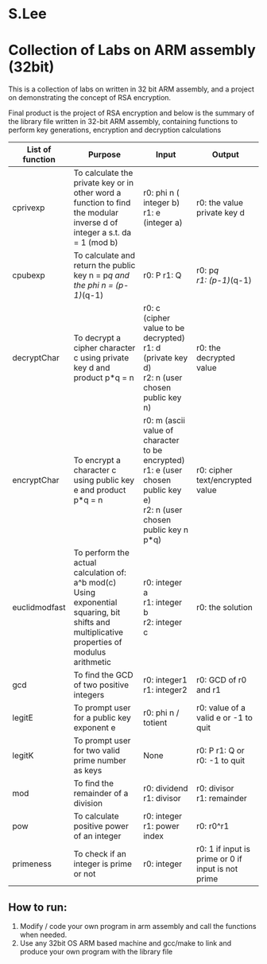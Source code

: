 # S.Lee
# Collection of Labs on ARM assembly (32bit)

This is a collection of labs on written in 32 bit ARM assembly, and a project on demonstrating the concept of RSA encryption.

Final product is the project of RSA encryption and below is the summary of the library file written in 32-bit ARM assembly, containing functions to perform key generations, encryption and decryption calculations

| List of function | Purpose                                                                                                                                     | Input                                                                                                                         | Output                                             |
|------------------|---------------------------------------------------------------------------------------------------------------------------------------------|-------------------------------------------------------------------------------------------------------------------------------|----------------------------------------------------|
|  cprivexp        | To calculate the private key or in other word a function to find the modular inverse d of integer a s.t. da = 1 (mod b)                     | r0: phi n ( integer b) <br>r1: e (integer a)                                                                                  | r0: the value private key d                        |
| cpubexp          | To calculate and return the public key n = p*q and the phi n = (p-1)*(q-1)                                                                  | r0: P r1: Q                                                                                                                   | r0: p*q <br>r1: (p-1)*(q-1)                        |
| decryptChar      | To decrypt a cipher character c using private key d and product p*q = n                                                                     | r0: c (cipher value to be decrypted) <br>r1: d (private key d) <br>r2: n (user chosen public key n)                           | r0: the decrypted value                            |
| encryptChar      | To encrypt a character c using public key e and product p*q = n                                                                             | r0: m (ascii value of character to be encrypted) <br>r1: e (user chosen public key e) <br>r2: n (user chosen public key n p*q)| r0: cipher text/encrypted value                    |
| euclidmodfast    | To perform the actual calculation of: a^b mod(c) Using exponential squaring, bit shifts and multiplicative properties of modulus arithmetic | r0: integer a <br>r1: integer b <br>r2: integer c                                                                             | r0: the solution                                   |
| gcd              | To find the GCD of two positive integers                                                                                                    | r0: integer1 <br>r1: integer2                                                                                                 | r0: GCD of r0 and r1                               |
| legitE           | To prompt user for a public key exponent e                                                                                                  | r0: phi n / totient                                                                                                           | r0: value of a valid e or -1 to quit               |
| legitK           | To prompt user for two valid prime number as keys                                                                                           | None                                                                                                                          | r0: P r1: Q or r0: -1 to quit                      |
| mod              | To find the remainder of a division                                                                                                         | r0: dividend <br>r1: divisor                                                                                                  | r0: divisor <br> r1: remainder                     |
| pow              | To calculate positive power of an integer                                                                                                   | r0: integer <br>r1: power index                                                                                               | r0: r0^r1                                          |
| primeness        | To check if an integer is prime or not                                                                                                      | r0: integer                                                                                                                   | r0: 1 if input is prime or 0 if input is not prime |

## How to run:

1. Modify / code your own program in arm assembly and call the functions when needed.
2. Use any 32bit OS ARM based machine and gcc/make to link and produce your own program with the library file

